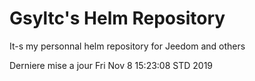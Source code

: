 # Gsyltc's Helm Repository

It-s my personnal helm repository for Jeedom and others

Derniere mise a jour Fri Nov  8 15:23:08 STD 2019

